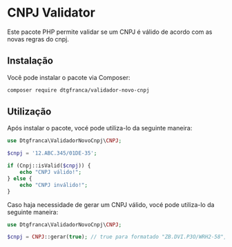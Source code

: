 # CNPJ Validator

Este pacote PHP permite validar se um CNPJ é válido  de acordo com as novas regras do cnpj.

## Instalação

Você pode instalar o pacote via Composer:

```bash
composer require dtgfranca/validador-novo-cnpj
 ```


## Utilização
Após instalar o pacote, vocé pode utiliza-lo da seguinte maneira:
```php
use Dtgfranca\ValidadorNovoCnpj\CNPJ;

$cnpj = '12.ABC.345/01DE-35';

if (Cnpj::isValid($cnpj)) {
    echo "CNPJ válido!";
} else {
    echo "CNPJ inválido!";
}
```
Caso haja necessidade de gerar um CNPJ válido, vocé pode utiliza-lo da seguinte maneira:

```php
use Dtgfranca\ValidadorNovoCnpj\CNPJ;

$cnpj = CNPJ::gerar(true); // true para formatado "ZB.DVI.P3O/WRH2-58", false para não formatado "ZBDVIP3OWRH258"
```

